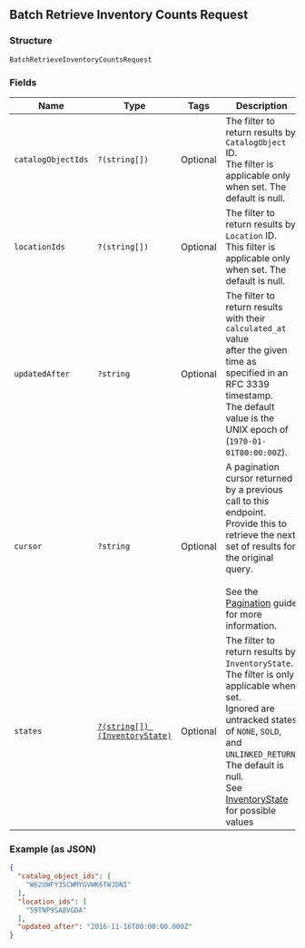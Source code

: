 ## Batch Retrieve Inventory Counts Request

### Structure

`BatchRetrieveInventoryCountsRequest`

### Fields

| Name | Type | Tags | Description | Getter | Setter |
|  --- | --- | --- | --- | --- | --- |
| `catalogObjectIds` | `?(string[])` | Optional | The filter to return results by `CatalogObject` ID.<br>The filter is applicable only when set.  The default is null. | getCatalogObjectIds(): ?array | setCatalogObjectIds(?array catalogObjectIds): void |
| `locationIds` | `?(string[])` | Optional | The filter to return results by `Location` ID.<br>This filter is applicable only when set. The default is null. | getLocationIds(): ?array | setLocationIds(?array locationIds): void |
| `updatedAfter` | `?string` | Optional | The filter to return results with their `calculated_at` value<br>after the given time as specified in an RFC 3339 timestamp.<br>The default value is the UNIX epoch of (`1970-01-01T00:00:00Z`). | getUpdatedAfter(): ?string | setUpdatedAfter(?string updatedAfter): void |
| `cursor` | `?string` | Optional | A pagination cursor returned by a previous call to this endpoint.<br>Provide this to retrieve the next set of results for the original query.<br><br>See the [Pagination](https://developer.squareup.com/docs/working-with-apis/pagination) guide for more information. | getCursor(): ?string | setCursor(?string cursor): void |
| `states` | [`?(string[]) (InventoryState)`](/doc/models/inventory-state.md) | Optional | The filter to return results by `InventoryState`. The filter is only applicable when set.<br>Ignored are untracked states of `NONE`, `SOLD`, and `UNLINKED_RETURN`.<br>The default is null.<br>See [InventoryState](#type-inventorystate) for possible values | getStates(): ?array | setStates(?array states): void |

### Example (as JSON)

```json
{
  "catalog_object_ids": [
    "W62UWFY35CWMYGVWK6TWJDNI"
  ],
  "location_ids": [
    "59TNP9SA8VGDA"
  ],
  "updated_after": "2016-11-16T00:00:00.000Z"
}
```

